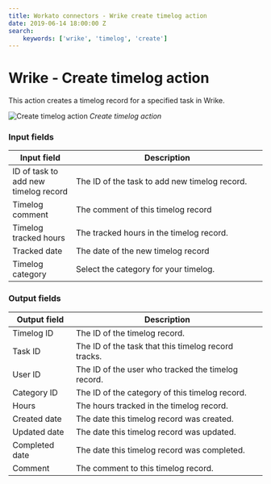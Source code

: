 ```yaml
---
title: Workato connectors - Wrike create timelog action
date: 2019-06-14 18:00:00 Z
search:
    keywords: ['wrike', 'timelog', 'create']
---
```


# Wrike - Create timelog action

This action creates a timelog record for a specified task in Wrike.

![Create timelog action](~@img/connectors/Wrike/create-timelog-action.png)
*Create timelog action*

### Input fields

<table class="unchanged rich-diff-level-one">
  <thead>
    <tr>
      <th width='25%'>Input field</th>
      <th>Description</th>
    </tr>
  </thead>
  <tbody>
    <tr>
      <td>ID of task to add new timelog record</td>
      <td>
        The ID of the task to add new timelog record.
      </td>
    </tr>
    <tr>
      <td>Timelog comment</td>
      <td>
        The comment of this timelog record
      </td>
    </tr>
    <tr>
      <td>Timelog tracked hours</td>
      <td>
        The tracked hours in the timelog record.
      </td>    
    </tr>
    <tr>
      <td>Tracked date</td>
      <td>
        The date of the new timelog record
      </td>    
    </tr>
    <tr>
      <td>Timelog category</td>
      <td>
        Select the category for your timelog.
      </td>
    </tr>
  </tbody>
</table>

### Output fields

<table class="unchanged rich-diff-level-one">
  <thead>
    <tr>
        <th width='25%'>Output field</th>
        <th>Description</th>
    </tr>
  </thead>
  <tbody>
    <tr>
      <td>Timelog ID</td>
      <td>
        The ID of the timelog record.
      </td>
    </tr><tr>
      <td>Task ID</td>
      <td>
        The ID of the task that this timelog record tracks.
      </td>
    </tr>  
    <tr>
      <td>User ID</td>
      <td>
        The ID of the user who tracked the timelog record.
      </td>
    </tr>
    <tr>
      <td>Category ID</td>
      <td>
        The ID of the category of this timelog record.
      </td>
    </tr>
    <tr>
      <td>Hours</td>
      <td>
        The hours tracked in the timelog record.
      </td>
    </tr>
    <tr>
      <td>Created date</td>
      <td>
        The date this timelog record was created.
      </td>
    </tr>
    <tr>
      <td>Updated date</td>
      <td>
        The date this timelog record was updated.
      </td>
    </tr>
    <tr>
      <td>Completed date</td>
      <td>
       The date this timelog record was completed.
     </td>
    </tr>
    <tr>
      <td>Comment</td>
      <td>
        The comment to this timelog record.
      </td>
    </tr>
  </tbody>
</table>
